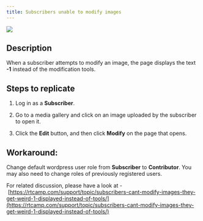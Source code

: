 ```yaml
---
title: Subscribers unable to modify images
---
```


![](https://rtcamp.com/wp-content/uploads/2013/09/rtMediaProImageEditModify.png)


## Description


When a subscriber attempts to modify an image, the page displays the text **-1** instead of the modification tools.


## Steps to replicate





	
  1. Log in as a **Subscriber**.

	
  2. Go to a media gallery and click on an image uploaded by the subscriber to open it.

	
  3. Click the **Edit** button, and then click **Modify** on the page that opens.




## Workaround:


Change default wordpress user role from **Subscriber** to **Contributor**. You may also need to change roles of previously registered users.

For related discussion, please have a look at - [https://rtcamp.com/support/topic/subscribers-cant-modify-images-they-get-weird-1-displayed-instead-of-tools/](https://rtcamp.com/support/topic/subscribers-cant-modify-images-they-get-weird-1-displayed-instead-of-tools/)




